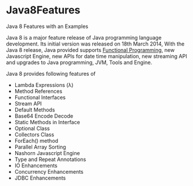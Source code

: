 # Java8Features
Java 8 Features with an Examples

Java 8 is a major feature release of Java programming language development. Its initial version
was released on 18th March 2014, With the Java 8 release, Java provided supports [Functional Programming](https://en.wikipedia.org/wiki/Functional_programming), new Javascript Engine, new APIs for date time manipulation, new streaming API and upgrades to Java programming, JVM, Tools and Engine.

Java 8 provides following features of 

* Lambda Expressions (λ)
* Method References
* Functional Interfaces
* Stream API
* Default Methods
* Base64 Encode Decode
* Static Methods in Interface
* Optional Class
* Collectors Class
* ForEach() method
* Parallel Array Sorting
* Nashorn Javascript Engine
* Type and Repeat Annotations
* IO Enhancements
* Concurrency Enhancements
* JDBC Enhancements
